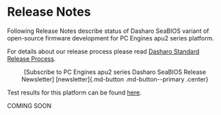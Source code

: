 # Release Notes

Following Release Notes describe status of Dasharo SeaBIOS variant of
open-source firmware development for PC Engines apu2 series platform.

For details about our release process please read
[Dasharo Standard Release Process](../../dev-proc/standard-release-process.md).

<center>
[Subscribe to PC Engines apu2 series Dasharo SeaBIOS Release Newsletter]
[newsletter]{.md-button .md-button--primary .center}
</center>

Test results for this platform can be found
[here](TBD).

COMING SOON

[newsletter]: TBD
